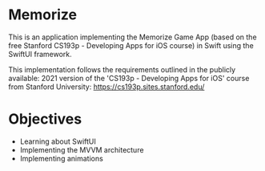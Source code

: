 # Memorize

This is an application implementing the Memorize Game App (based on the free Stanford CS193p - Developing Apps for iOS course) in Swift using the SwiftUI framework.

This implementation follows the requirements outlined in the publicly available:
2021 version of the 'CS193p - Developing Apps for iOS' course from Stanford University: https://cs193p.sites.stanford.edu/

# Objectives

- Learning about SwiftUI
- Implementing the MVVM architecture
- Implementing animations
